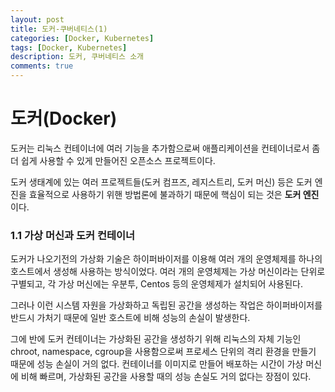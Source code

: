 ```yaml
---
layout: post
title: 도커-쿠버네티스(1)
categories: [Docker, Kubernetes]
tags: [Docker, Kubernetes]
description: 도커, 쿠버네티스 소개
comments: true
---
```


# **도커(Docker)**
도커는 리눅스 컨테이너에 여러 기능을 추가함으로써 애플리케이션을 컨테이너로서 좀더 쉽게 사용할 수 있게 만들어진 오픈소스 프로젝트이다.

도커 생태계에 있는 여러 프로젝트들(도커 컴프즈, 레지스트리, 도커 머신) 등은 도커 엔진을 효율적으로 사용하기 위핸 방법론에 불과하기 때문에 핵심이 되는 것은 **도커 엔진** 이다.

### 1.1 가상 머신과 도커 컨테이너
도커가 나오기전의 가상화 기술은 하이퍼바이저를 이용해 여러 개의 운영체제를 하나의 호스트에서 생성해 사용하는 방식이었다. 여러 개의 운영체제는 가상 머신이라는 단위로 구별되고, 각 가상 머신에는 우분투, Centos 등의 운영체제가 설치되어 사용된다.

그러나 이런 시스템 자원을 가상화하고 독립된 공간을 생성하는 작업은 하이퍼바이저를 반드시 가처기 때문에 일반 호스트에 비해 성능의 손실이 발생한다.

그에 반에 도커 컨테이너는 가상화된 공간을 생성하기 위해 리눅스의 자체 기능인 chroot, namespace, cgroup을 사용함으로써 프로세스 단위의 격리 환경을 만들기 때문에 성능 손실이 거의 없다. 컨테이너를 이미지로 만들어 배포하는 시간이 가상 머신에 비해 빠르며, 가상화된 공간을 사용할 때의 성능 손실도 거의 없다는 장점이 있다.

